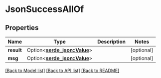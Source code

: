 # JsonSuccessAllOf

## Properties

Name | Type | Description | Notes
------------ | ------------- | ------------- | -------------
**result** | Option<[**serde_json::Value**](.md)> |  | [optional]
**msg** | Option<[**serde_json::Value**](.md)> |  | [optional]

[[Back to Model list]](../README.md#documentation-for-models) [[Back to API list]](../README.md#documentation-for-api-endpoints) [[Back to README]](../README.md)


